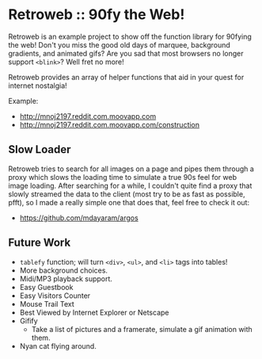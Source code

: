 Retroweb :: 90fy the Web!
=========================

Retroweb is an example project to show off the function library for 90fying the
web!  Don't you miss the good old days of marquee, background gradients, and
animated gifs?  Are you sad that most browsers no longer support `<blink>`? Well
fret no more!

Retroweb provides an array of helper functions that aid in your quest for
internet nostalgia!

Example:
* http://mnoj2197.reddit.com.moovapp.com
* http://mnoj2197.reddit.com.moovapp.com/construction

## Slow Loader
Retroweb tries to search for all images on a page and pipes them through a proxy
which slows the loading time to simulate a true 90s feel for web image loading.
After searching for a while, I couldn't quite find a proxy that slowly streamed
the data to the client (most try to be as fast as possible, pfft), so I made a
really simple one that does that, feel free to check it out:

* https://github.com/mdayaram/argos

## Future Work

 * `tablefy` function; will turn `<div>`, `<ul>`, and `<li>` tags into tables!
 * More background choices.
 * Midi/MP3 playback support.
 * Easy Guestbook
 * Easy Visitors Counter
 * Mouse Trail Text
 * Best Viewed by Internet Explorer or Netscape
 * Gifify
   * Take a list of pictures and a framerate, simulate a gif animation with them.
 * Nyan cat flying around.
